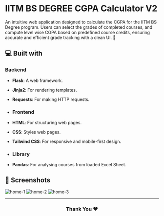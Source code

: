 # IITM BS DEGREE CGPA Calculator V2
An intuitive web application designed to calculate the CGPA for the IITM BS Degree program. Users can select the grades of completed courses, and compute level wise CGPA based on predefined course credits, ensuring accurate and efficient grade tracking with a clean UI. 🚀

## 💻 Built with

### Backend
- **Flask**: A web framework.
- **Jinja2**: For rendering templates.
- **Requests**: For making HTTP requests.

- ### Frontend
- **HTML**: For structuring web pages.
- **CSS**: Styles web pages.
- **Tailwind CSS**: For responsive and mobile-first design.

- ### Library
- **Pandas**: For analysing courses from loaded Excel Sheet.

## 📸 Screenshots
![home-1](https://github.com/user-attachments/assets/61b06018-1865-4231-bb29-198f11ca83c6)
![home-2](https://github.com/user-attachments/assets/2ef3cdf2-c78d-487d-ad40-d6a47c084bdd)
![home-3](https://github.com/user-attachments/assets/ffe236a3-1902-49d9-86c0-675706fa2fbb)

<hr>
<h3 align="center">
Thank You ❤️
</h3>
